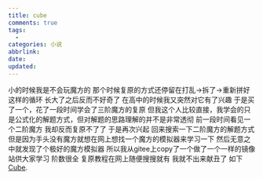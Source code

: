 ```yaml
---
title: cube
comments: true
tags:
  - 
categories: 小说
abbrlink: 
date:
updated:
---
```

小的时候我是不会玩魔方的<!--more-->
那个时候复原的方式还停留在打乱→拆了→重新拼好这样的循环
长大了之后反而不好奇了
在高中的时候我又突然对它有了兴趣
于是买了一个，花了一段时间学会了三阶魔方的复原
但我这个人比较直接，我学会的只是公式化的解题方式，但对解题的思路理解的并不是非常透彻
前一段时间看见一个二阶魔方
我却反而复原不了了
于是再次兴起
回来搜索一下二阶魔方的解题方式
但是因为手头没有魔方就想在网上想找一个魔方的模拟器来学习一下
然后无意之中就发现了个极好的魔方模拟器
所以我从gitee上copy了一个做了一个一样的镜像站供大家学习
阶数很全
复原教程在网上随便搜搜就有
我就不出来献丑了
如下
[Cube](https://cube.zhangyisui.top/).